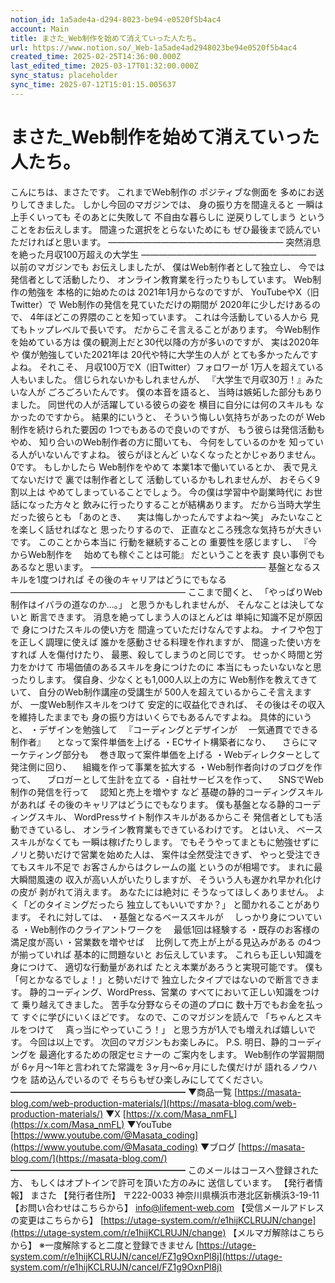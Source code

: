 ```yaml
---
notion_id: 1a5ade4a-d294-8023-be94-e0520f5b4ac4
account: Main
title: まさた_Web制作を始めて消えていった人たち。
url: https://www.notion.so/_Web-1a5ade4ad2948023be94e0520f5b4ac4
created_time: 2025-02-25T14:36:00.000Z
last_edited_time: 2025-03-17T01:32:00.000Z
sync_status: placeholder
sync_time: 2025-07-12T15:01:15.005637
---
```

# まさた_Web制作を始めて消えていった人たち。

こんにちは、まさたです。
これまでWeb制作の
ポジティブな側面を
多めにお送りしてきました。
しかし今回のマガジンでは、
身の振り方を間違えると
一瞬は上手くいっても
そのあとに失敗して
不自由な暮らしに
逆戻りしてしまう
ということをお伝えします。
間違った選択をとらないためにも
ぜひ最後まで読んでいただければと思います。
————————————————————
突然消息を絶った月収100万超えの大学生
————————————————————
以前のマガジンでも
お伝えしましたが、
僕はWeb制作者として独立し、
今では発信者として活動したり、
オンライン教育業を行ったりもしています。
Web制作の勉強を
本格的に始めたのは
2021年1月からなのですが、
YouTubeやX（旧Twitter）で
Web制作の発信を見ていただけの期間が
2020年に少しだけあるので、
4年ほどこの界隈のことを知っています。
これは今活動している人から
見てもトップレベルで長いです。
だからこそ言えることがあります。
今Web制作を始めている方は
僕の観測上だと30代以降の方が多いのですが、
実は2020年や
僕が勉強していた2021年は
20代や特に大学生の人が
とても多かったんですよね。
それこそ、
月収100万でX（旧Twitter）フォロワーが
1万人を超えている人もいました。
信じられないかもしれませんが、
『大学生で月収30万！』みたいな人が
ごろごろいたんです。
僕の本音を語ると、
当時は嫉妬した部分もありました。
同世代の人が活躍している彼らの姿を
横目に自分には何のスキルも
なかったのですから。
結果的にいうと、
そういう悔しい気持ちがあったのが
Web制作を続けられた要因の
1つでもあるので良いのですが、
もう彼らは発信活動もやめ、
知り合いのWeb制作者の方に聞いても、
今何をしているのかを
知っている人がいないんですよね。
彼らがほとんど
いなくなったとかじゃありません。
0です。
もしかしたら
Web制作をやめて
本業1本で働いているとか、
表で見えてないだけで
裏では制作者として
活動しているかもしれませんが、
おそらく9割以上は
やめてしまっていることでしょう。
今の僕は学習中や副業時代に
お世話になった方々と
飲みに行ったりすることが結構あります。
だから当時大学生だった彼らとも
「あのとき、
　実は悔しかったんですよね〜笑」
みたいなことを楽しく話せればなと
思ったりするので、
正直なところ残念な気持ちが大きいです。
このことから本当に
行動を継続することの
重要性を感じますし、
『今からWeb制作を
　始めても稼ぐことは可能』
だということを表す
良い事例でもあるなと思います。
————————————————————
基盤となるスキルを1度つければ
その後のキャリアはどうにでもなる
————————————————————
ここまで聞くと、
「やっぱりWeb制作はイバラの道なのか…。」
と思うかもしれませんが、
そんなことは決してないと
断言できます。
消息を絶ってしまう人のほとんどは
単純に知識不足が原因で
身につけたスキルの使い方を
間違っていただけなんですよね。
ナイフや包丁を正しく調理に使えば
誰かを感動させる料理を作れますが、
間違った使い方をすれば
人を傷付けたり、
最悪、殺してしまうのと同じです。
せっかく時間と労力をかけて
市場価値のあるスキルを身につけたのに
本当にもったいないなと思ったりします。
僕自身、少なくとも1,000人以上の方に
Web制作を教えてきていて、
自分のWeb制作講座の受講生が
500人を超えているからこそ言えますが、
一度Web制作スキルをつけて
安定的に収益化できれば、
その後はその収入を維持したままでも
身の振り方はいくらでもあるんですよね。
具体的にいうと、
・デザインを勉強して
　『コーディングとデザインが
　一気通貫でできる制作者』
　となって案件単価を上げる
・ECサイト構築者になり、
　さらにマーケティング部分も
　巻き取って案件単価を上げる
・Webディレクターとして発注側に回り、
　組織を作って事業を拡大する
・Web制作者向けのブログを作って、
　ブロガーとして生計を立てる
・自社サービスを作って、
　SNSでWeb制作の発信を行って
　認知と売上を増やす
など
基礎の静的コーディングスキルがあれば
その後のキャリアはどうにでもなります。
僕も基盤となる静的コーディングスキル、
WordPressサイト制作スキルがあるからこそ
発信者としても活動できているし、
オンライン教育業もできているわけです。
とはいえ、
ベーススキルがなくても
一瞬は稼げたりします。
でもそうやってまともに勉強せずに
ノリと勢いだけで営業を始めた人は、
案件は全然受注できず、
やっと受注できてもスキル不足で
お客さんからはクレームの嵐
というのが相場です。
まれに最大瞬間風速の
収入が高い人がいたりしますが、
そういう人も遅かれ早かれ化けの皮が
剥がれて消えます。
あなたには絶対に
そうなってほしくありません。
よく「どのタイミングだったら
独立してもいいですか？」
と聞かれることがあります。
それに対しては、
・基盤となるベーススキルが
　しっかり身についている
・Web制作のクライアントワークを
　最低1回は経験する
・既存のお客様の満足度が高い
・営業数を増やせば
　比例して売上が上がる見込みがある
の4つが揃っていれば
基本的に問題ないと
お伝えしています。
これらも正しい知識を身につけて、
適切な行動量があれば
たとえ本業があろうと実現可能です。
僕も「何とかなるでしょ！」と勢いだけで
独立したタイプではないので断言できます。
静的コーディング、WordPress、営業の
すべてにおいて正しい知識をつけて
乗り越えてきました。
苦手な分野ならその道のプロに
数十万でもお金を払って
すぐに学びにいくほどです。
なので、このマガジンを読んで
「ちゃんとスキルをつけて
　真っ当にやっていこう！」
と思う方が1人でも増えれば嬉しいです。
今回は以上です。
次回のマガジンもお楽しみに。
P.S.
明日、静的コーディングを
最適化するための限定セミナーの
ご案内をします。
Web制作の学習期間が
6ヶ月〜1年と言われてた常識を
3ヶ月〜6ヶ月にした僕だけが
語れるノウハウを
詰め込んでいるので
そちらもぜひ楽しみにしててください。
━━━━━━━━━━━━━━━━━━━━
▼商品一覧
[https://masata-blog.com/web-production-materials/](https://masata-blog.com/web-production-materials/)
▼X
[https://x.com/Masa_nmFL](https://x.com/Masa_nmFL)
▼YouTube
[https://www.youtube.com/@Masata_coding](https://www.youtube.com/@Masata_coding)
▼ブログ
[https://masata-blog.com/](https://masata-blog.com/)
━━━━━━━━━━━━━━━━━━━━
このメールはコースへ登録された方、
もしくはオプトインで許可を頂いた方のみに
送信しています。
【発行者情報】
まさた
【発行者住所】
〒222-0033
神奈川県横浜市港北区新横浜3-19-11
【お問い合わせはこちらから】
[info@lifement-web.com](mailto:info@lifement-web.com)
【受信メールアドレスの変更はこちらから】
[https://utage-system.com/r/e1hijKCLRUJN/change](https://utage-system.com/r/e1hijKCLRUJN/change)
【メルマガ解除はこちらから】
※一度解除すると二度と登録できません
[https://utage-system.com/r/e1hijKCLRUJN/cancel/FZ1g9OxnPl8j](https://utage-system.com/r/e1hijKCLRUJN/cancel/FZ1g9OxnPl8j)